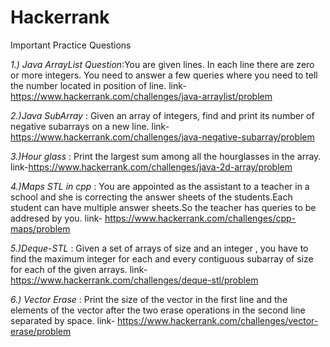 # Hackerrank
Important Practice Questions 

*1.) Java ArrayList Question*:You are given lines. In each line there are zero or more integers. You need to answer a few queries where you need to tell the number located in position of line. link- https://www.hackerrank.com/challenges/java-arraylist/problem

*2.)Java SubArray* : Given an array of integers, find and print its number of negative subarrays on a new line. link-https://www.hackerrank.com/challenges/java-negative-subarray/problem
    
*3.)Hour glass* : Print the largest sum among all the hourglasses in the array. link-https://www.hackerrank.com/challenges/java-2d-array/problem

*4.)Maps STL in cpp* : You are appointed as the assistant to a teacher in a school and she is correcting the answer sheets of the students.Each student can have multiple answer sheets.So the teacher has queries to be addresed by you. link- https://www.hackerrank.com/challenges/cpp-maps/problem

*5.)Deque-STL* : Given a set of arrays of size and an integer , you have to find the maximum integer for each and every contiguous subarray of size for each of the given arrays. link-https://www.hackerrank.com/challenges/deque-stl/problem

*6.) Vector Erase* : Print the size of the vector in the first line and the elements of the vector after the two erase operations in the second line separated by space. link- https://www.hackerrank.com/challenges/vector-erase/problem
